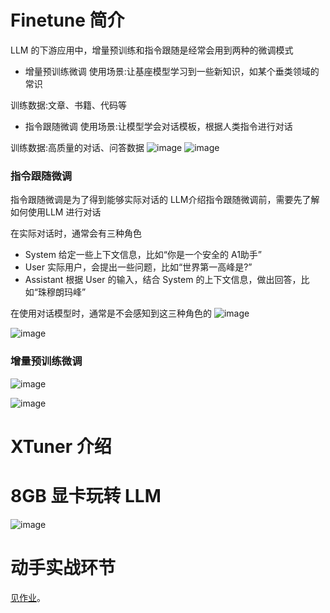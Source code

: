 # Finetune 简介
LLM 的下游应用中，增量预训练和指令跟随是经常会用到两种的微调模式
- 增量预训练微调
使用场景:让基座模型学习到一些新知识，如某个垂类领域的常识

训练数据:文章、书籍、代码等
- 指令跟随微调
使用场景:让模型学会对话模板，根据人类指令进行对话

训练数据:高质量的对话、问答数据
![image](https://github.com/GuoYiFantastic/InternLM_training_camp/assets/130634988/22522314-70d2-4c82-9b75-9667c76a7345)
![image](https://github.com/GuoYiFantastic/InternLM_training_camp/assets/130634988/ef8896ce-c7fa-48b1-9409-039f742cc62b)

### 指令跟随微调
指令跟随微调是为了得到能够实际对话的 LLM介绍指令跟随微调前，需要先了解如何使用LLM 进行对话

在实际对话时，通常会有三种角色

- System    给定一些上下文信息，比如“你是一个安全的 A1助手”
- User      实际用户，会提出一些问题，比如“世界第一高峰是?”
- Assistant 根据 User 的输入，结合 System 的上下文信息，做出回答，比如“珠穆朗玛峰”

在使用对话模型时，通常是不会感知到这三种角色的
![image](https://github.com/GuoYiFantastic/InternLM_training_camp/assets/130634988/606f0071-1740-43f6-af9b-617f927cad95)

![image](https://github.com/GuoYiFantastic/InternLM_training_camp/assets/130634988/d9b54c09-c396-4925-9f8c-0579604c7c44)

### 增量预训练微调
![image](https://github.com/GuoYiFantastic/InternLM_training_camp/assets/130634988/fb67a310-6b77-4481-b255-db01c11ff8b1)

![image](https://github.com/GuoYiFantastic/InternLM_training_camp/assets/130634988/c377b26a-c4ef-42f8-9b42-499783ea0e9b)

# XTuner 介绍

# 8GB 显卡玩转 LLM
![image](https://github.com/GuoYiFantastic/InternLM_training_camp/assets/130634988/716a94e7-d64a-4302-ab66-b4911c6bf77c)

# 动手实战环节
[见作业](https://github.com/GuoYiFantastic/InternLM_training_camp/blob/main/XTuner%20%E5%A4%A7%E6%A8%A1%E5%9E%8B%E5%8D%95%E5%8D%A1%E4%BD%8E%E6%88%90%E6%9C%AC%E5%BE%AE%E8%B0%83%E5%AE%9E%E6%88%98/%E4%BD%9C%E4%B8%9A.md)。
